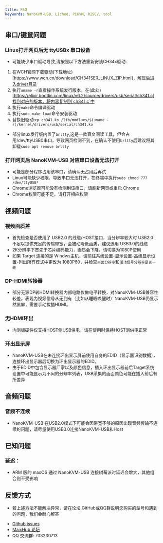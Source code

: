 ```yaml
---
title: F&Q
keywords: NanoKVM-USB, Lichee, PiKVM, RISCV, tool
---
```


## 串口/键鼠问题

### Linux打开网页后无 ttyUSBx 串口设备

+ 可能缺少串口驱动导致,请按照以下方法重新安装CH34x驱动:

1. 在WCH官网下载驱动(下载地址)[https://www.wch.cn/download/CH341SER_LINUX_ZIP.html]，解压后进入driver目录
2. 执行`uname -r`查看操作系统发行版本，在(此处)[https://elixir.bootlin.com/linux/v6.2/source/drivers/usb/serial/ch341.c]找到对应的版本，将内容复制到`ch341.c`中
3. 执行`make`命令编译驱动
4. 执行`sudo make load`命令安装驱动
5. 替换旧驱动:`cp ch341.ko /lib/modlues/$(uname -r)/kernel/drivers/usb/serial/ch341.ko`

+ 部分linux发行版内置了`brltty`,这是一款盲文阅读工具，但会占用/dev/ttyUSB0串口，导致网页检测不到，在确认不使用`brltty`后建议将其卸载`sudo apt remove brltty`

### 打开网页后 NanoKVM-USB 对应串口设备无法打开

+ 可能是部分程序占用该串口，请确认无占用后再试
+ Linux可能缺少权限，导致串口无法打开，在终端中执行`sudo chmod 777 /dev/ttyUSB*`
+ Chrome浏览器可能没有检测到该串口，请刷新网页或重启 Chrome
+ Chrome权限可能不足，请打开相应权限

## 视频问题

### 视频画质差

+ 首先检查是否使用了 USB2.0 的线缆/HOST接口，当分辨率较大时 USB2.0 不足以提供充足的传输带宽，会被动降低画质，建议选用 USB3.0的线缆
+ 2K分辨率下首先于芯片编码能力，画质会下降，请切换为1080P使用
+ 如果 Target 连接的是 Windws主机，请前往系统设置-显示设置-高级显示设置-列出所有模式中更改为 1080P60，并检查`桌面分辨率`和`活动信号分辨率是否一致`

### DP-HDMI转接器

+ 部分无源DP转HDMI转换器内部电路仅做电平转换，对NanoKVM-USB兼容性较差，表现为视频信号从无到有（比如从睡眠唤醒时）NanoKVM-USB仍显示然黑屏，需要手动拔插HDMI。

### 无HDMI环出

+ 内测版硬件仅支持HOST侧USB供电，请在使用时保持HOST测供电正常

### 环出显示屏

+ NanoKVM-USB在未连接环出显示屏前使用自身的EDID（显示器识别数据），连接环出显示器后切换为环出显示器的EDID。
+ 由于EDID中包含显示器厂家以及颜色信息，插入环出显示器前后Target系统设置中可能显示为不同的分辨率列表，USB采集的画面颜色可能在插入前后有所差异

## 音频问题

### 音频不连续

+ NanoKVM-USB 在USB2.0模式下可能会因带宽不够的原因出现音频传输不连续的问题，请尽量使用USB3.0连接NanoKVM-USB和Host

## 已知问题

### 延迟：

+ ARM 版的 macOS 通过 NanoKVM-USB 连接树莓派时延迟会增大，其他组合则不受影响

## 反馈方式

+ 若上述方法不能解决异常，请在论坛,GitHub或QQ群说明您购买的型号和遇到的问题，我们会耐心解答

- [Github issues](https://github.com/sipeed/NanoKVM)
- [MaixHub 论坛](https://maixhub.com/discussion/nanokvm)
- QQ 交流群: 703230713